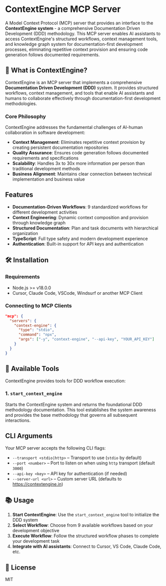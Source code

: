 # ContextEngine MCP Server

A Model Context Protocol (MCP) server that provides an interface to the **ContextEngine system** - a comprehensive Documentation Driven Development (DDD) methodology. This MCP server enables AI assistants to access ContextEngine's structured workflows, context management tools, and knowledge graph system for documentation-first development processes, eliminating repetitive context provision and ensuring code generation follows documented requirements.

## 🚀 What is ContextEngine?

ContextEngine is an MCP server that implements a comprehensive **Documentation Driven Development (DDD)** system. It provides structured workflows, context management, and tools that enable AI assistants and humans to collaborate effectively through documentation-first development methodologies.

### Core Philosophy

ContextEngine addresses the fundamental challenges of AI-human collaboration in software development:

- **Context Management**: Eliminates repetitive context provision by creating persistent documentation repositories
- **Quality Assurance**: Ensures code generation follows documented requirements and specifications
- **Scalability**: Handles 3x to 30x more information per person than traditional development methods
- **Business Alignment**: Maintains clear connection between technical implementation and business value

## Features

- **Documentation-Driven Workflows**: 9 standardized workflows for different development activities
- **Context Engineering**: Dynamic context composition and provision through knowledge graph
- **Structured Documentation**: Plan and task documents with hierarchical organization
- **TypeScript**: Full type safety and modern development experience
- **Authentication**: Built-in support for API keys and authentication


## 🛠️ Installation

### Requirements

- Node.js >= v18.0.0
- Cursor, Claude Code, VSCode, Windsurf or another MCP Client

### Connecting to MCP Clients

```json
"mcp": {
  "servers": {
    "context-engine": {
      "type": "stdio",
      "command": "npx",
      "args": ["-y", "context-engine", "--api-key", "YOUR_API_KEY"]
    }
  }
}
```

## 🔨 Available Tools

ContextEngine provides tools for DDD workflow execution:

### 1. `start_context_engine`
Starts the ContextEngine system and returns the foundational DDD methodology documentation. This tool establishes the system awareness and provides the base methodology that governs all subsequent interactions.


<!-- ## 📋 Available Workflows

ContextEngine provides 9 standardized workflows for different development activities:

### Development Workflows
- **Plan Documentation**: Create comprehensive strategic documentation for projects or major components
- **Task Documentation**: Create detailed implementation specifications for specific work items
- **Task Implementation**: Transform documented requirements into working code following test-driven development
- **Implementation Review**: Validate implemented code against documentation and quality standards
- **Documentation Synchronization**: Maintain consistency between code and documentation as changes occur

### Supporting Workflows
- **Implementation Planning**: Define technical approach and constraints for task implementation
- **Pre-Implementation Review**: Validate task documentation before implementation begins
- **Test Implementation Review**: Validate test implementation against requirements and quality standards

### System Workflows
- **Workflow Creation**: Design and document new standardized workflows for repeatable processes -->

## CLI Arguments

Your MCP server accepts the following CLI flags:

- `--transport <stdio|http>` – Transport to use (`stdio` by default)
- `--port <number>` – Port to listen on when using `http` transport (default `3000`)
- `--api-key <key>` – API key for authentication (if needed)
- `--server-url <url>` – Custom server URL (defaults to https://contextengine.in)

## 📚 Usage

1. **Start ContextEngine**: Use the `start_context_engine` tool to initialize the DDD system
2. **Select Workflow**: Choose from 9 available workflows based on your development objective
3. **Execute Workflow**: Follow the structured workflow phases to complete your development task
4. **Integrate with AI assistants**: Connect to Cursor, VS Code, Claude Code, etc.

## 📄 License

MIT
